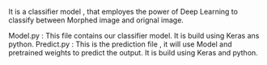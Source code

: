 It is a classifier model , that employes the power of Deep Learning to classify between Morphed image and orignal image.

Model.py   : This file contains our classifier model.
             It is build using Keras ans python.
Predict.py : This is the prediction file , it will use Model and pretrained weights to predict the output.
             It is build using Keras and python.

